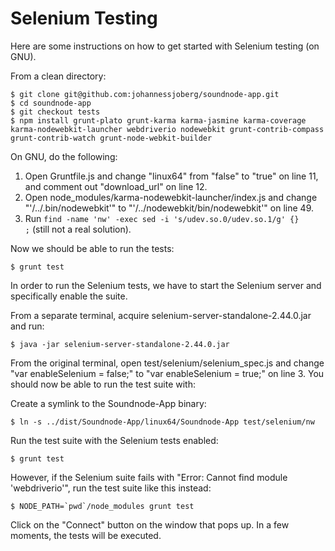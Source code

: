 Selenium Testing
================

Here are some instructions on how to get started with Selenium testing (on GNU).

From a clean directory:

    $ git clone git@github.com:johannessjoberg/soundnode-app.git
    $ cd soundnode-app
    $ git checkout tests
    $ npm install grunt-plato grunt-karma karma-jasmine karma-coverage karma-nodewebkit-launcher webdriverio nodewebkit grunt-contrib-compass grunt-contrib-watch grunt-node-webkit-builder

On GNU, do the following:

1. Open Gruntfile.js and change "linux64" from "false" to "true" on line 11, and comment out "download_url" on line 12.
2. Open node_modules/karma-nodewebkit-launcher/index.js and change "'/../.bin/nodewebkit'" to "'/../nodewebkit/bin/nodewebkit'" on line 49.
3. Run <code>find -name 'nw' -exec sed -i 's/udev\.so\.0/udev.so.1/g' {} \;</code> (still not a real solution).

Now we should be able to run the tests:

    $ grunt test

In order to run the Selenium tests, we have to start the Selenium server and specifically enable the suite.

From a separate terminal, acquire selenium-server-standalone-2.44.0.jar and run:

    $ java -jar selenium-server-standalone-2.44.0.jar

From the original terminal, open test/selenium/selenium_spec.js and change "var enableSelenium = false;" to "var enableSelenium = true;" on line 3. You should now be able to run the test suite with:

Create a symlink to the Soundnode-App binary:

    $ ln -s ../dist/Soundnode-App/linux64/Soundnode-App test/selenium/nw

Run the test suite with the Selenium tests enabled:

    $ grunt test

However, if the Selenium suite fails with "Error: Cannot find module 'webdriverio'", run the test suite like this instead:

    $ NODE_PATH=`pwd`/node_modules grunt test

Click on the "Connect" button on the window that pops up. In a few moments, the tests will be executed.
